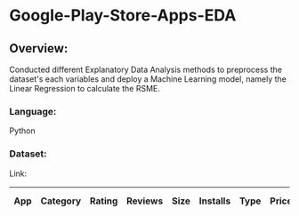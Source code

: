 # Google-Play-Store-Apps-EDA


## Overview:

Conducted different Explanatory Data Analysis methods to preprocess the dataset's each variables and deploy a Machine Learning model, namely the Linear Regression to calculate the RSME.

### Language: 

Python

### Dataset:

Link:

| App | Category | Rating | Reviews | Size | Installs | Type | Price | Content Rating | Genres | Last Updated | Current Ver | Android Ver |
|-|-|-|-|-|-|-|-|-|-|-|-|-|

